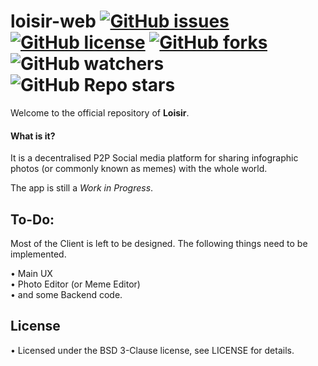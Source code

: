 # loisir-web [![GitHub issues](https://img.shields.io/github/issues/loisir/loisir-web?style=flat-square)](https://github.com/loisir/loisir-web/issues) [![GitHub license](https://img.shields.io/github/license/Loisir/loisir-web?style=flat-square)](https://github.com/Loisir/loisir-web) [![GitHub forks](https://img.shields.io/github/forks/Loisir/loisir-web?style=flat-square)](https://github.com/Loisir/loisir-web/network/members) ![GitHub watchers](https://img.shields.io/github/watchers/Loisir/loisir-web?style=flat-square) ![GitHub Repo stars](https://img.shields.io/github/stars/Loisir/loisir-web?style=flat-square)

Welcome to the official repository of __Loisir__.

#### What is it?

It is a decentralised P2P Social media platform for sharing infographic photos (or commonly known as memes) with the whole world.

The app is still a *Work in Progress*.

## To-Do:

Most of the Client is left to be designed. The following things need to be implemented.

• Main UX<br>
• Photo Editor (or Meme Editor)<br>
• and some Backend code.<br>

## License

• Licensed under the BSD 3-Clause license, see LICENSE for details.
